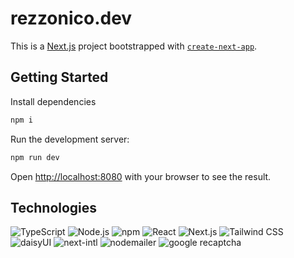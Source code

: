 # rezzonico.dev

This is a [Next.js](https://nextjs.org) project bootstrapped with [`create-next-app`](https://nextjs.org/docs/app/api-reference/cli/create-next-app).

## Getting Started

Install dependencies

```bash
npm i
```

Run the development server:

```bash
npm run dev
```

Open [http://localhost:8080](http://localhost:8080) with your browser to see the result.

## Technologies

<img src="https://img.shields.io/badge/TypeScript-3178C6?style=for-the-badge&logo=typescript&logoColor=white" alt="TypeScript" />
<img src="https://img.shields.io/badge/Node.js-339933?style=for-the-badge&logo=nodedotjs&logoColor=white" alt="Node.js" />
<img src="https://img.shields.io/badge/npm-CB3837?style=for-the-badge&logo=npm&logoColor=white" alt="npm" />
<img src="https://img.shields.io/badge/React-61DAFB?style=for-the-badge&logo=react&logoColor=black" alt="React" />
<img src="https://img.shields.io/badge/Next.js-000000?style=for-the-badge&logo=next.js&logoColor=white" alt="Next.js" />
<img src="https://img.shields.io/badge/Tailwind%20CSS-06B6D4?style=for-the-badge&logo=tailwind-css&logoColor=white" alt="Tailwind CSS" />
<img src="https://img.shields.io/badge/daisyUI-1E3A8A?style=for-the-badge&logo=daisyui&logoColor=white" alt="daisyUI" />
<img src="https://img.shields.io/badge/next--intl-000000?style=for-the-badge&logo=next.js&logoColor=white" alt="next-intl" />
<img src="https://img.shields.io/badge/nodemailer-000000?style=for-the-badge&logo=nodemailer&logoColor=white" alt="nodemailer" />
<img src="https://img.shields.io/badge/reCAPTCHA-0052CC?style=for-the-badge&logo=&logoColor=white" alt="google recaptcha" />
